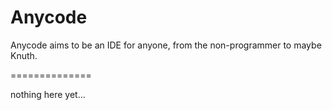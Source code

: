 # Anycode
Anycode aims to be an IDE for anyone, from the non-programmer to maybe Knuth.

==============

nothing here yet...

